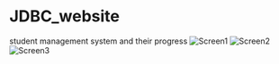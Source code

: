 # JDBC_website
student management system and their progress
![Screen1](https://user-images.githubusercontent.com/104260685/205845354-4e53ad45-e9e7-4211-87d6-7f8ab4f9eb9b.png)
![Screen2](https://user-images.githubusercontent.com/104260685/205845412-ccc2d1f1-cd82-4c6b-b3c2-9073f4cc1dd9.png)
![Screen3](https://user-images.githubusercontent.com/104260685/205845430-d1019544-2f76-4ff6-9f51-d20e46344a93.png)
